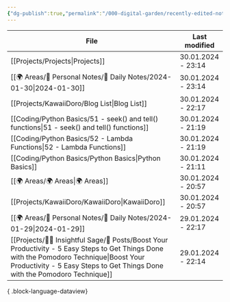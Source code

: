 ```yaml
---
{"dg-publish":true,"permalink":"/000-digital-garden/recently-edited-notes/","dgPassFrontmatter":true,"noteIcon":"3","created":"2023-12-14T09:05:52.599+05:30","updated":"2023-12-14T09:12:44.868+05:30"}
---
```


| File                                                                                                                                                                                                                       | Last modified      |
| -------------------------------------------------------------------------------------------------------------------------------------------------------------------------------------------------------------------------- | ------------------ |
| [[Projects/Projects\|Projects]]                                                                                                                                                                                         | 30.01.2024 - 23:14 |
| [[🌍 Areas/📧 Personal Notes/📓 Daily Notes/2024-01-30\|2024-01-30]]                                                                                                                                                    | 30.01.2024 - 23:14 |
| [[Projects/KawaiiDoro/Blog List\|Blog List]]                                                                                                                                                                            | 30.01.2024 - 22:17 |
| [[Coding/Python Basics/51 - seek() and tell() functions\|51 - seek() and tell() functions]]                                                                                                                             | 30.01.2024 - 21:19 |
| [[Coding/Python Basics/52 - Lambda Functions\|52 - Lambda Functions]]                                                                                                                                                   | 30.01.2024 - 21:19 |
| [[Coding/Python Basics/Python Basics\|Python Basics]]                                                                                                                                                                   | 30.01.2024 - 21:11 |
| [[🌍 Areas/🌍 Areas\|🌍 Areas]]                                                                                                                                                                                         | 30.01.2024 - 20:57 |
| [[Projects/KawaiiDoro/KawaiiDoro\|KawaiiDoro]]                                                                                                                                                                          | 30.01.2024 - 20:57 |
| [[🌍 Areas/📧 Personal Notes/📓 Daily Notes/2024-01-29\|2024-01-29]]                                                                                                                                                    | 29.01.2024 - 22:17 |
| [[Projects/🧓🏻 Insightful Sage/📄 Posts/Boost Your Productivity - 5 Easy Steps to Get Things Done with the Pomodoro Technique\|Boost Your Productivity - 5 Easy Steps to Get Things Done with the Pomodoro Technique]] | 29.01.2024 - 22:14 |

{ .block-language-dataview}